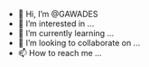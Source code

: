 - 👋 Hi, I’m @GAWADES
- 👀 I’m interested in ...
- 🌱 I’m currently learning ...
- 💞️ I’m looking to collaborate on ...
- 📫 How to reach me ...

<!---
GAWADES/GAWADES is a ✨ special ✨ repository because its `README.md` (this file) appears on your GitHub profile.
You can click the Preview link to take a look at your changes.
--->
